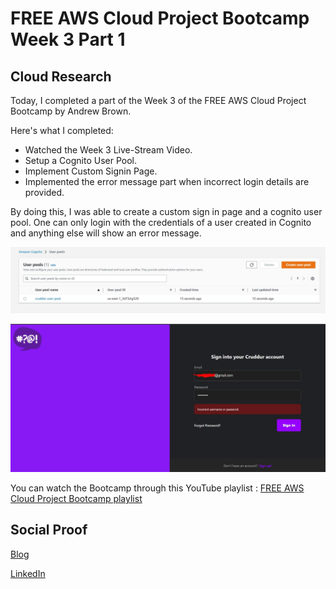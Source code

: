 # FREE AWS Cloud Project Bootcamp Week 3 Part 1

## Cloud Research

Today, I completed a part of the Week 3 of the FREE AWS Cloud Project Bootcamp by Andrew Brown.

Here's what I completed:
- Watched the Week 3 Live-Stream Video.
- Setup a Cognito User Pool.
- Implement Custom Signin Page.
- Implemented the error message part when incorrect login details are provided.

By doing this, I was able to create a custom sign in page and a cognito user pool. One can only login with the credentials of a user created in Cognito and anything else will show an error message.

![Screenshot](https://github.com/aaditunni/100DaysOfCloud/blob/main/Journey/067/day67.JPG)

![Screenshot](https://github.com/aaditunni/100DaysOfCloud/blob/main/Journey/067/day67.1.JPG)

You can watch the Bootcamp through this YouTube playlist : [FREE AWS Cloud Project Bootcamp playlist](https://youtube.com/playlist?list=PLBfufR7vyJJ7k25byhRXJldB5AiwgNnWv)

## Social Proof

[Blog](https://dev.to/aaditunni/free-aws-cloud-project-bootcamp-1pjm)

[LinkedIn](https://www.linkedin.com/posts/aaditunni_100daysofcloud-aws-cloud-activity-7039329759176081408-xCTT?utm_source=share&utm_medium=member_desktop)
